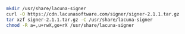 ﻿```sh
mkdir /usr/share/lacuna-signer
curl -O https://cdn.lacunasoftware.com/signer/signer-2.1.1.tar.gz
tar xzf signer-2.1.1.tar.gz -C /usr/share/lacuna-signer
chmod -R a=,u+rwX,go+rX /usr/share/lacuna-signer
```
